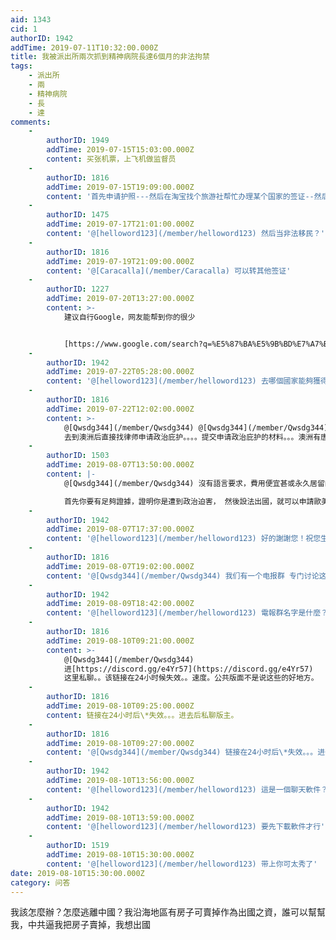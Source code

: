 ```yaml
---
aid: 1343
cid: 1
authorID: 1942
addTime: 2019-07-11T10:32:00.000Z
title: 我被派出所兩次抓到精神病院長達6個月的非法拘禁
tags:
    - 派出所
    - 兩
    - 精神病院
    - 長
    - 達
comments:
    -
        authorID: 1949
        addTime: 2019-07-15T15:03:00.000Z
        content: 买张机票，上飞机做监督员
    -
        authorID: 1816
        addTime: 2019-07-15T19:09:00.000Z
        content: '首先申请护照---然后在淘宝找个旅游社帮忙办理某个国家的签证--然后买飞机票 PS:如果可以，请带上我。我对这些很熟。。。但是我没钱。'
    -
        authorID: 1475
        addTime: 2019-07-17T21:01:00.000Z
        content: '@[helloword123](/member/helloword123) 然后当非法移民？'
    -
        authorID: 1816
        addTime: 2019-07-19T21:09:00.000Z
        content: '@[Caracalla](/member/Caracalla) 可以转其他签证'
    -
        authorID: 1227
        addTime: 2019-07-20T13:27:00.000Z
        content: >-
            建议自行Google，网友能帮到你的很少


            [https://www.google.com/search?q=%E5%87%BA%E5%9B%BD%E7%A7%BB%E6%B0%91+%E6%8C%87%E5%8D%97&oq=%E5%87%BA%E5%9B%BD%E7%A7%BB%E6%B0%91+%E6%8C%87%E5%8D%97&aqs=chrome..69i57.6690j0j7&client=ms-android-xiaomi&sourceid=chrome-mobile&ie=UTF-8](https://www.google.com/search?aqs=chrome..69i57.6690j0j7&client=ms-android-xiaomi&ie=UTF-8&oq=%E5%87%BA%E5%9B%BD%E7%A7%BB%E6%B0%91+%E6%8C%87%E5%8D%97&q=%E5%87%BA%E5%9B%BD%E7%A7%BB%E6%B0%91+%E6%8C%87%E5%8D%97&sourceid=chrome-mobile)
    -
        authorID: 1942
        addTime: 2019-07-22T05:28:00.000Z
        content: '@[helloword123](/member/helloword123) 去哪個國家能夠獲得長期簽證！又沒有語言要求，費用便宜的'
    -
        authorID: 1816
        addTime: 2019-07-22T12:02:00.000Z
        content: >-
            @[Qwsdg344](/member/Qwsdg344) @[Qwsdg344](/member/Qwsdg344)
            去到澳洲后直接找律师申请政治庇护。。。。提交申请政治庇护的材料。。。澳洲有唐人街的地方，华人很多，没语言要求。。。美国也行。。。去美国纽约法拉盛，那里都是华人区。其他不建议去了。不安全。
    -
        authorID: 1503
        addTime: 2019-08-07T13:50:00.000Z
        content: |-
            @[Qwsdg344](/member/Qwsdg344) 沒有語言要求，費用便宜甚或永久居留的，當然有。

            首先你要有足夠證據，證明你是遭到政治迫害， 然後設法出國，就可以申請歐美各國的難民。
    -
        authorID: 1942
        addTime: 2019-08-07T17:37:00.000Z
        content: '@[helloword123](/member/helloword123) 好的謝謝您！祝您生活愉快！'
    -
        authorID: 1816
        addTime: 2019-08-07T19:02:00.000Z
        content: '@[Qwsdg344](/member/Qwsdg344) 我们有一个电报群 专门讨论这些的。。。。我熟悉了蛮多的。'
    -
        authorID: 1942
        addTime: 2019-08-09T18:42:00.000Z
        content: '@[helloword123](/member/helloword123) 電報群名字是什麼？'
    -
        authorID: 1816
        addTime: 2019-08-10T09:21:00.000Z
        content: >-
            @[Qwsdg344](/member/Qwsdg344)
            进[https://discord.gg/e4Yr57](https://discord.gg/e4Yr57)
            这里私聊。。该链接在24小时候失效。。速度。公共版面不是说这些的好地方。
    -
        authorID: 1816
        addTime: 2019-08-10T09:25:00.000Z
        content: 链接在24小时后\*失效。。。进去后私聊版主。
    -
        authorID: 1816
        addTime: 2019-08-10T09:27:00.000Z
        content: '@[Qwsdg344](/member/Qwsdg344) 链接在24小时后\*失效。。。进去后私聊版主。留言也行。。在这里真不好联系。'
    -
        authorID: 1942
        addTime: 2019-08-10T13:56:00.000Z
        content: '@[helloword123](/member/helloword123) 這是一個聊天軟件？'
    -
        authorID: 1942
        addTime: 2019-08-10T13:59:00.000Z
        content: '@[helloword123](/member/helloword123) 要先下載軟件才行'
    -
        authorID: 1519
        addTime: 2019-08-10T15:30:00.000Z
        content: '@[helloword123](/member/helloword123) 带上你可太秀了'
date: 2019-08-10T15:30:00.000Z
category: 问答
---
```


我該怎麼辦？怎麼逃離中國？我沿海地區有房子可賣掉作為出國之資，誰可以幫幫我，中共逼我把房子賣掉，我想出國
